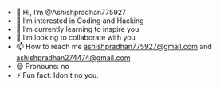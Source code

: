 - 👋 Hi, I’m @Ashishpradhan775927
- 👀 I’m interested in Coding and Hacking
- 🌱 I’m currently learning to inspire you
- 💞️ I’m looking to collaborate with you
- 📫 How to reach me ashishpradhan775927@gmail.com and ashishpradhan274474@gmail.com
- 😄 Pronouns: no
- ⚡ Fun fact: Idon't no you.

<!---
Ashishpradhan775927/Ashishpradhan775927 is a ✨ special ✨ repository because its `README.md` (this file) appears on your GitHub profile.
You can click the Preview link to take a look at your changes.
--->
